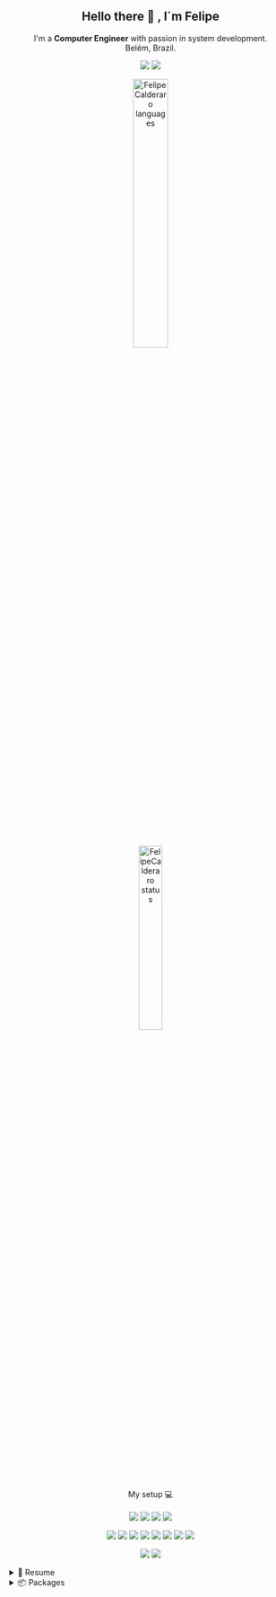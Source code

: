 

<h2 align="center"> Hello there 👋 , I´m Felipe</h2>

<p align='center'>
 I'm a <strong> Computer Engineer</strong> with passion in system development. 
 <br>
 Belém, Brazil.
</p>


<p align='center'>
  <a href="https://www.linkedin.com/in/felipe-calderaro-57531a153/"><img src="https://img.shields.io/badge/linkedin-%230077B5.svg?&style=for-the-badge&logo=linkedin&logoColor=white" /></a>
 <a href='mailto:j.felipe.calderaro@gmail.com'><img src="https://img.shields.io/badge/Gmail-D14836?style=for-the-badge&logo=gmail&logoColor=white"/></a></p>
</p>

<p align='center'>
  <a href="#"><img alt="FelipeCalderaro languages" width="35%" src="https://github-readme-stats.vercel.app/api?username=felipecalderaro&show_icons=true&theme=dracula"/></a>
  <br>
   <a href="#"><img alt="FelipeCalderaro status" width="29%" src="https://github-readme-stats.vercel.app/api/top-langs/?username=felipecalderaro&layout=compact&theme=dracula"/>
</a>
</p>

<p align='center'>
  My setup 💻 <br/><br/>
  <img src="https://img.shields.io/badge/Arch_Linux-1793D1?style=for-the-badge&logo=arch-linux&logoColor=black" />
  <img src="https://img.shields.io/badge/AMD-Ryzen_5_5600X-ED1C24?style=for-the-badge&logo=amd&logoColor=red"/>
  <img src="https://img.shields.io/badge/RAM-32GB-%23ED1C24.svg?&style=for-the-badge&logoColor=white" />
  <img src="https://img.shields.io/badge/nvidia-rtx%203060-%2376B900.svg?&style=for-the-badge&logo=nvidia&logoColor=white" />
</p>


<p align='center'>
  <img src="https://img.shields.io/badge/Visual_Studio_Code-0078D4?style=for-the-badge&logo=visual%20studio%20code&logoColor=white" />
  <img src="https://img.shields.io/badge/NeoVim-%2357A143.svg?&style=for-the-badge&logo=neovim&logoColor=white"/>
  <img src="https://img.shields.io/badge/Python-FFD43B?style=for-the-badge&logo=python&logoColor=darkgreen"/>
<img src="https://img.shields.io/badge/Dart-0175C2?style=for-the-badge&logo=dart&logoColor=white"/>
<img src="https://img.shields.io/badge/Pandas-2C2D72?style=for-the-badge&logo=pandas&logoColor=white"/>
<img src="https://img.shields.io/badge/JavaScript-323330?style=for-the-badge&logo=javascript&logoColor=F7DF1Ee"/>
<img src="https://img.shields.io/badge/C-00599C?style=for-the-badge&logo=c&logoColor=white"/>
<img src="https://img.shields.io/badge/C%2B%2B-00599C?style=for-the-badge&logo=c%2B%2B&logoColor=white"/>
  
</p>

<!-- <p align='center'>
  Do you like my open source projects? <a href='https://stars.github.com/nominate/'>Nominate me to Github Stars ⭐</a>
</p>
-->
<!-- <details align='center'>
  <summary>:zap: My workspace specs</summary>
</details>-->

<p align='center'>
  <a href="#"><img src="https://badges.pufler.dev/visits/felipecalderaro/felipecalderaro"></a>
  <a href="#"><img src="https://badges.pufler.dev/repos/felipecalderaro"></a>
 
</p>

<details text-style="10px">
  <summary>📃 Resume</summary>

<h2> Education </h2>
<p align="center">
📆 2017 - 2021 <br>
📖 <strong>Computer Engineer</strong><br>
📍 <strong>Centro Universitário do Estado do Pará</strong> - Belém, Brazil
</p>

## Experience

<img align="right" src="https://img.shields.io/badge/Sentry-362D59?style=for-the-badge&logo=Sentry&logoColor=white" />
<img align="right" src="https://img.shields.io/badge/codemagic-F45E3F?style=for-the-badge&logo=codemagic&logoColor=white" />
<img align="right" src="https://img.shields.io/badge/Flutter-02569B?style=for-the-badge&logo=flutter&logoColor=white" />

- 👨‍💻 **Mobile development**\
📆 2021 - Moment\
📍 **Spacerock** - Recife/PE, Brazil

<img align="right" src="https://img.shields.io/badge/Vue.js-35495E?style=for-the-badge&logo=vuedotjs&logoColor=4FC08D" />
<img align="right" src="https://img.shields.io/badge/Vuetify-1867C0?style=for-the-badge&logo=vuetify&logoColor=white" />
<img align="right" src="https://img.shields.io/badge/Flutter-02569B?style=for-the-badge&logo=flutter&logoColor=white" />

- 👨‍💻 **Web and Mobile development**\
📆 2020 - 2021\
📍 **Clube da nutricionista** - Belém/PA, Brazil

<img align="right" src="https://img.shields.io/badge/Flutter-02569B?style=for-the-badge&logo=flutter&logoColor=white" />

- 👨‍💻 **Mobile development - Freelance**\
📆 2020 - 2020\
📍 **Total Métrica** - Recife/PE, Brazil

<img align="right" src="https://img.shields.io/badge/Flutter-02569B?style=for-the-badge&logo=flutter&logoColor=white" />

- 👨‍💻 **Mobile development - Freelance**\
📆 2019 - 2020\
📍 **AnimeNew** - Recife/PE, Brazil

<img align="right" src="https://img.shields.io/badge/Font_Awesome-339AF0?style=for-the-badge&logo=fontawesome&logoColor=white" />
<img align="right" src="https://img.shields.io/badge/Vue.js-35495E?style=for-the-badge&logo=vuedotjs&logoColor=4FC08D" />
<img align="right" src="https://img.shields.io/badge/Quasar-1976D2?style=for-the-badge&logo=quasar&logoColor=white" />
<img align="right" src="https://img.shields.io/badge/Flutter-02569B?style=for-the-badge&logo=flutter&logoColor=white" />

- 👨‍💻 **Internship in mobile development**\
📆 2019 - 2021\
📍 **PRODEPA - Empresa de Processamentos do Estado do Pará** - Belém/PA, Brazil
</details>


<details>
  <summary>📦 Packages</summary>

  
| Name                 | A short summary                              | 
| -------------------- | -------------------------------------------- | 
| [Array split](https://github.com/FelipeCalderaro/array_split/packages/476466) | Split an array in multiple sub arrays with the specific size
</details>
